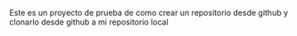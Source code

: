 Este es un proyecto de prueba de como crear un repositorio desde github y clonarlo desde github a mi repositorio local
 
